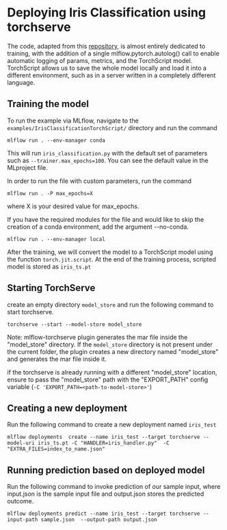 # Deploying Iris Classification using torchserve

The code, adapted from this [repository](http://chappers.github.io/2020/04/19/torch-lightning-using-iris/),
is almost entirely dedicated to training, with the addition of a single mlflow.pytorch.autolog() call to enable automatic logging of params, metrics, and the TorchScript model.
TorchScript allows us to save the whole model locally and load it into a different environment, such as in a server written in
a completely different language.

## Training the model

To run the example via MLflow, navigate to the `examples/IrisClassificationTorchScript/` directory and run the command

```
mlflow run . --env-manager conda

```

This will run `iris_classification.py` with the default set of parameters such as `--trainer.max_epochs=100`. You can see the default value in the MLproject file.

In order to run the file with custom parameters, run the command

```
mlflow run . -P max_epochs=X
```

where X is your desired value for max_epochs.

If you have the required modules for the file and would like to skip the creation of a conda environment, add the argument --no-conda.

```
mlflow run . --env-manager local
```

After the training, we will convert the model to a TorchScript model using the function `torch.jit.script`.
At the end of the training process, scripted model is stored as `iris_ts.pt`

## Starting TorchServe

create an empty directory `model_store` and run the following command to start torchserve.

```
torchserve --start --model-store model_store
```

Note:
mlflow-torchserve plugin generates the mar file inside the "model_store" directory. If the `model_store` directory is not present under the current folder, 
the plugin creates a new directory named "model_store" and generates the mar file inside it.

if the torchserve is already running with a different "model_store" location, ensure to pass the "model_store" path with the "EXPORT_PATH" config variable (`-C 'EXPORT_PATH=<path-to-model-store>'`)

## Creating a new deployment

Run the following command to create a new deployment named `iris_test`

```
mlflow deployments  create --name iris_test --target torchserve --model-uri iris_ts.pt -C "HANDLER=iris_handler.py"  -C "EXTRA_FILES=index_to_name.json"
```

## Running prediction based on deployed model

Run the following command to invoke prediction of our sample input, where input.json is the sample input file and output.json stores the predicted outcome.

```
mlflow deployments predict --name iris_test --target torchserve --input-path sample.json  --output-path output.json
```
